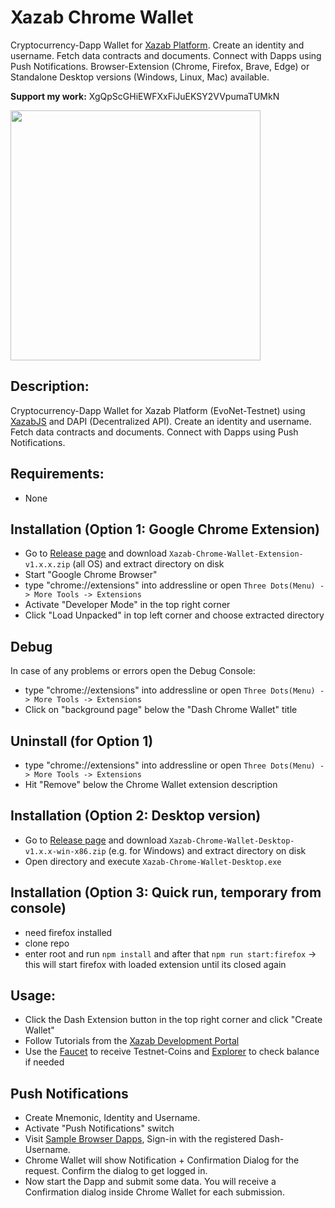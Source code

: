 # Xazab Chrome Wallet
Cryptocurrency-Dapp Wallet for [Xazab Platform](https://xazab.xyz). Create an identity and username. Fetch data contracts and documents. Connect with Dapps using Push Notifications.
Browser-Extension (Chrome, Firefox, Brave, Edge) or Standalone Desktop versions (Windows, Linux, Mac) available.

**Support my work:** XgQpScGHiEWFXxFiJuEKSY2VVpumaTUMkN

<!-- <p align="center"> -->
<img src="https://raw.githubusercontent.com/xazab/Xazab-Chrome-Wallet/master/chrome-wallet.PNG" width="400" />
<!-- </p> -->


## Description:
Cryptocurrency-Dapp Wallet for Xazab Platform (EvoNet-Testnet) using [XazabJS](https://github.com/xazab/js-xazab-sdk) and DAPI (Decentralized API). Create an identity and username. Fetch data contracts and documents. Connect with Dapps using Push Notifications.

## Requirements:
- None

## Installation (Option 1: Google Chrome Extension)
- Go to [Release page](https://github.com/xazab/Xazab-Chrome-Wallet/releases) and download `Xazab-Chrome-Wallet-Extension-v1.x.x.zip` (all OS)
and extract directory on disk
- Start "Google Chrome Browser"
- type "chrome://extensions" into addressline or open `Three Dots(Menu) -> More Tools -> Extensions`
- Activate "Developer Mode" in the top right corner
- Click "Load Unpacked" in top left corner and choose extracted directory

## Debug
In case of any problems or errors open the Debug Console:
- type "chrome://extensions" into addressline or open `Three Dots(Menu) -> More Tools -> Extensions`
- Click on "background page" below the "Dash Chrome Wallet" title

## Uninstall (for Option 1)
- type "chrome://extensions" into addressline or open `Three Dots(Menu) -> More Tools -> Extensions`
- Hit "Remove" below the Chrome Wallet extension description

## Installation (Option 2: Desktop version)
- Go to [Release page](https://github.com/xazab/Xazab-Chrome-Wallet/releases) and download `Xazab-Chrome-Wallet-Desktop-v1.x.x-win-x86.zip` (e.g. for Windows)
and extract directory on disk
- Open directory and execute `Xazab-Chrome-Wallet-Desktop.exe`

## Installation (Option 3: Quick run, temporary from console)
- need firefox installed
- clone repo
- enter root and run `npm install` and after that `npm run start:firefox`
-> this will start firefox with loaded extension until its closed again

## Usage:
- Click the Dash Extension button in the top right corner and click "Create Wallet"
- Follow Tutorials from the [Xazab Development Portal](https://xazabplatform.readme.io/docs/tutorial-create-and-fund-a-wallet)
- Use the [Faucet](http://testnet-452625393.us-west-2.elb.amazonaws.com/) to receive Testnet-Coins and [Explorer](http://testnet-452625393.us-west-2.elb.amazonaws.com:3001/insight/) to check balance if needed

## Push Notifications
- Create Mnemonic, Identity and Username.
- Activate "Push Notifications" switch
- Visit [Sample Browser Dapps](http://readme.dashdevs.org/sample-dapps/), Sign-in with the registered Dash-Username. 
- Chrome Wallet will show Notification + Confirmation Dialog for the request. Confirm the dialog to get logged in. 
- Now start the Dapp and submit some data. You will receive a Confirmation dialog inside Chrome Wallet for each submission.

